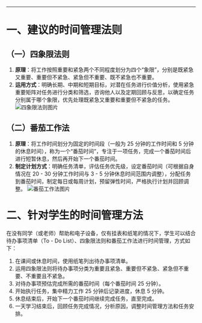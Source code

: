 ---

# 一、建议的时间管理法则

## （一）四象限法则

1. **原理**：将工作按照重要和紧急两个不同程度划分为四个“象限”，分别是既紧急又重要、重要但不紧急、紧急但不重要、既不紧急也不重要。
2. **运用方式**：明确长期、中期和短期目标，对潜在任务进行价值分析，使用紧急重要矩阵对任务进行分类和筛选，咨询他人以及定期回顾与反思，以确定任务分别属于哪个象限，优先处理既紧急又重要和重要但不紧急的任务。
![四象限法则图片](https://img.dobug.link/file/fd0369de31072df0da86e.png)

## （二）番茄工作法

1. **原理**：将工作时间划分为固定的时间段（一般为 25 分钟的工作时间和 5 分钟的休息时间），称为一个“番茄时间”，专注于一项任务，完成一个番茄时间后进行短暂休息，然后再开始下一个番茄时间。
2. **制定计划方式**：明确任务清单，评估任务优先级，设定番茄时间（可根据自身情况在 20 - 30 分钟工作时间与 3 - 5 分钟休息时间范围内调整），分配任务到番茄时间，制定每日或每周计划，预留弹性时间，严格执行计划并回顾调整。
![番茄工作法图片](https://img.dobug.link/file/d51854cb3b9c7b8b773b1.png)

# 二、针对学生的时间管理方法

在没有同学（或老师）帮助和电子设备，仅有挂表和纸笔的情况下，学生可以结合待办事项清单（To - Do List）、四象限法则和番茄工作法进行时间管理，方式如下：

1. 在课间或休息时间，使用纸笔列出待办事项清单。
2. 运用四象限法则将待办事项分类为重要且紧急、重要但不紧急、紧急但不重要、不重要且不紧急。
3. 对待办事项预估完成所需的番茄时间（每个番茄时间 25 分钟）。
4. 开始执行任务，集中精力工作 25 分钟后记录进度，休息 5 分钟。
5. 休息结束后，开始下一个番茄时间继续完成任务，直至完成。
6. 一天学习结束后，回顾任务完成情况，分析原因，调整时间管理方法和任务安排。